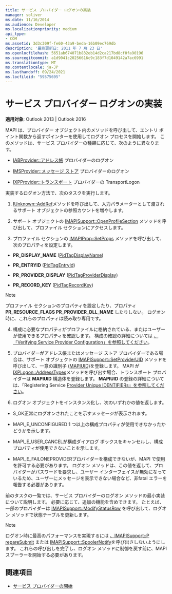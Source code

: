 ```yaml
---
title: サービス プロバイダー ログオンの実装
manager: soliver
ms.date: 11/16/2014
ms.audience: Developer
ms.localizationpriority: medium
api_type:
- COM
ms.assetid: 3d3c309f-fe60-43a9-beda-16b09ec769db
description: '最終更新日: 2011 年 7 月 23 日'
ms.openlocfilehash: 5651ab674071b832eb14d2ca217bd8cf0fa90196
ms.sourcegitcommit: a1d9041c20256616c9c183f7d1049142a7ac6991
ms.translationtype: MT
ms.contentlocale: ja-JP
ms.lasthandoff: 09/24/2021
ms.locfileid: "59575695"
---
```

# <a name="implementing-service-provider-logon"></a>サービス プロバイダー ログオンの実装

**適用対象**: Outlook 2013 | Outlook 2016 
  
MAPI は、プロバイダー オブジェクト内のメソッドを呼び出して、エントリ ポイント関数から返すポインターを使用してログオン プロセスを開始します。 このメソッドは、サービス プロバイダーの種類に応じて、次のように異なります。
  
- [IABProvider::アドレス帳](iabprovider-logon.md) プロバイダーのログオン 
    
- [IMSProvider::メッセージ ストア](imsprovider-logon.md) プロバイダーのログオン 
    
- [IXPProvider::トランスポート](ixpprovider-transportlogon.md) プロバイダーの TransportLogon 
    
実装するログオン方法で、次のタスクを実行します。
  
1. [IUnknown::AddRef](https://msdn.microsoft.com/library/ms691379%28v=VS.85%29.aspx)メソッドを呼び出して、入力パラメーターとして渡されるサポート オブジェクトの参照カウントを増やします。 
    
2. サポート オブジェクトの [IMAPISupport::OpenProfileSection](imapisupport-openprofilesection.md) メソッドを呼び出して、プロファイル セクションにアクセスします。 
    
3. プロファイル セクションの [IMAPIProp::SetProps](imapiprop-setprops.md) メソッドを呼び出して、次のプロパティを設定します。 
    
  - **PR_DISPLAY_NAME** ([PidTagDisplayName](pidtagdisplayname-canonical-property.md))
    
  - **PR_ENTRYID** ([PidTagEntryId](pidtagentryid-canonical-property.md))
    
  - **PR_PROVIDER_DISPLAY** ([PidTagProviderDisplay](pidtagproviderdisplay-canonical-property.md))
    
  - **PR_RECORD_KEY** ([PidTagRecordKey](pidtagrecordkey-canonical-property.md))
    
  > [!NOTE]
  > プロファイル セクションのプロパティを設定したり、プロパティ **PR_RESOURCE_FLAGS PR_PROVIDER_DLL_NAME** したりしない。 ログオン時に、これらのプロパティは読み取り専用です。 
  
4. 構成に必要なプロパティがプロファイルに格納されている、またはユーザーが使用できるプロパティを確認します。 構成の確認の詳細については [、「Verifying Service Provider Configuration」を参照してください](verifying-service-provider-configuration.md)。
    
5. プロバイダーがアドレス帳またはメッセージ ストア プロバイダーである場合は、サポート オブジェクトの [IMAPISupport::SetProviderUID](imapisupport-setprovideruid.md) メソッドを呼び出して、一意の識別子 [(MAPIUID)](mapiuid.md)を登録します。 MAPI が [IXPLogon::AddressTypes](ixplogon-addresstypes.md)メソッドを呼び出す場合、トランスポート プロバイダーは **MAPIUID** 構造体を登録します。 **MAPIUID** の登録の詳細については、「Registering Service [Provider Unique IDENTIFIERs」を参照してください](registering-service-provider-unique-identifiers.md)。
    
6. ログオン オブジェクトをインスタンス化し、次のいずれかの値を返します。
    
  - S_OK正常にログオンされたことを示すメッセージが表示されます。
    
  - MAPI_E_UNCONFIGURED 1 つ以上の構成プロパティが使用できなかったかどうかを示します。
    
  - MAPI_E_USER_CANCELが構成ダイアログ ボックスをキャンセルし、構成プロパティが使用できないことを示します。
    
  - MAPI_E_FAILONEPROVIDERプロバイダーを構成できないが、MAPI で使用を許可する必要があります。 ログオン メソッドは、この値を返して、プロバイダーがパスワードを要求し、ユーザー インターフェイスが無効になっているため、ユーザーにメッセージを表示できない場合など、非fatal エラーを報告する必要があります。 
    
前のタスクの一覧では、サービス プロバイダーのログオン メソッドの最小実装について説明します。 必要に応じて、追加の機能を含めできます。 たとえば、一部のプロバイダーは [IMAPISupport::ModifyStatusRow](imapisupport-modifystatusrow.md) を呼び出して、ログオン メソッドで状態テーブルを更新します。 
  
> [!NOTE]
> ログオン時に最高のパフォーマンスを実現するには [、IMAPISupport::P repareSubmit](imapisupport-preparesubmit.md) または [IMAPISupport::SpoolerNotify](imapisupport-spoolernotify.md)を呼び出さしないようにします。 これらの呼び出しを完了し、ログオン メソッドに制御を戻す前に、MAPI スプーラーを開始する必要があります。 
  
## <a name="see-also"></a>関連項目

- [サービス プロバイダーの開始](starting-a-service-provider.md)

